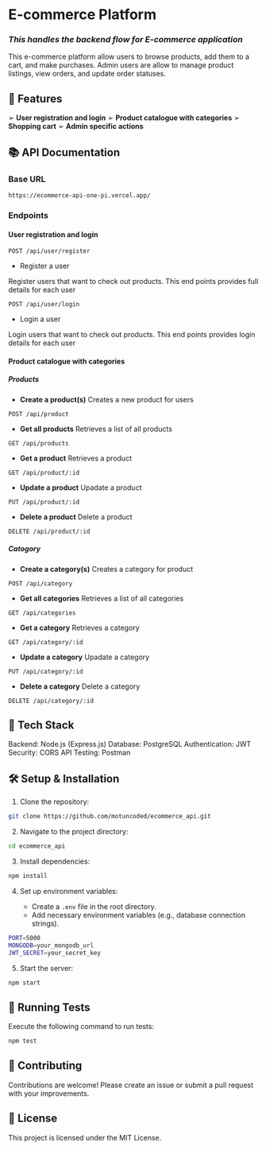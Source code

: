 # E-commerce Platform

### <i>This handles the backend flow for E-commerce application</i>

This e-commerce platform allow users to browse products,
add them to a cart, and make purchases. Admin users are allow to manage product
listings, view orders, and update order statuses.

## 🚀 Features

➢ **User registration and login**
➢ **Product catalogue with categories**
➢ **Shopping cart**
➢ **Admin specific actions**

## 📚 API Documentation

### Base URL

```
https://ecommerce-api-one-pi.vercel.app/
```

### Endpoints

#### User registration and login

```
POST /api/user/register
```

- Register a user

Register users that want to check out products. This end points provides full details for each user

```
POST /api/user/login
```

- Login a user

Login users that want to check out products. This end points provides login details for each user

#### Product catalogue with categories

##### Products


- **Create a product(s)**
Creates a new product for users
```
POST /api/product
```

- **Get all products**
Retrieves a list of all products
```
GET /api/products
```

- **Get a product**
Retrieves a product
```
GET /api/product/:id
```

- **Update a product**
Upadate a product
```
PUT /api/product/:id
```

- **Delete a product**
Delete a product 
```
DELETE /api/product/:id
```

##### Catogory

- **Create a category(s)**
Creates a category for product 
```
POST /api/category
```

- **Get all categories**
Retrieves a list of all categories 
```
GET /api/categories 
```

- **Get a category**
Retrieves a category
```
GET /api/category/:id
```

- **Update a category**
Upadate a category
```
PUT /api/category/:id
```

- **Delete a category**
Delete a category 
```
DELETE /api/category/:id
```
## 🔧 Tech Stack

Backend: Node.js (Express.js)
Database: PostgreSQL
Authentication: JWT
Security: CORS
API Testing: Postman

## 🛠️ Setup & Installation

1. Clone the repository:

```sh
git clone https://github.com/motuncoded/ecommerce_api.git
```

2. Navigate to the project directory:

```sh
cd ecommerce_api
```

3. Install dependencies:

```sh
npm install
```

4. Set up environment variables:

   - Create a `.env` file in the root directory.
   - Add necessary environment variables (e.g., database connection strings).

```sh
PORT=5000
MONGODB=your_mongodb_url
JWT_SECRET=your_secret_key
```

5. Start the server:

```sh
npm start
```

## 🧪 Running Tests

Execute the following command to run tests:

```sh
npm test
```

## 🤝 Contributing

Contributions are welcome! Please create an issue or submit a pull request with your improvements.

## 📃 License

This project is licensed under the MIT License.

